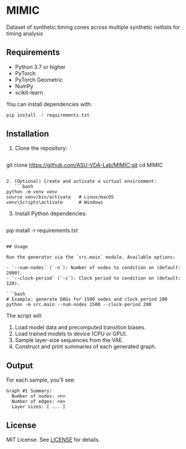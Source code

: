 # MIMIC
Dataset of synthetic timing cones across multiple synthetic netlists for timing analysis
## Requirements

* Python 3.7 or higher
* PyTorch
* PyTorch Geometric
* NumPy
* scikit-learn

You can install dependencies with:

```bash
pip install -r requirements.txt
```

## Installation

1. Clone the repository:

   ```bash
   ```

git clone https://github.com/ASU-VDA-Lab/MIMIC.git
cd MIMIC

````

2. (Optional) Create and activate a virtual environment:
   ```bash
python -m venv venv
source venv/bin/activate   # Linux/macOS
venv\Scripts\activate      # Windows
````

3. Install Python dependencies:

   ```bash
   ```

pip install -r requirements.txt

````

## Usage

Run the generator via the `src.main` module. Available options:

- `--num-nodes` (`-n`): Number of nodes to condition on (default: 2000).
- `--clock-period` (`-c`): Clock period to condition on (default: 120).

```bash
# Example: generate DAGs for 1500 nodes and clock period 200
python -m src.main --num-nodes 1500 --clock-period 200
````

The script will:

1. Load model data and precomputed transition biases.
2. Load trained models to device (CPU or GPU).
3. Sample layer-size sequences from the VAE.
4. Construct and print summaries of each generated graph.

## Output

For each sample, you’ll see:

```
Graph #1 Summary:
  Number of nodes: <n>
  Number of edges: <e>
  Layer sizes: [ ... ]
```

## License

MIT License. See [LICENSE](LICENSE) for details.
